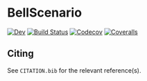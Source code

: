 # BellScenario

[![Dev](https://img.shields.io/badge/docs-latest-blue.svg)](https://bdoolittle.github.io/BellScenario.jl/dev)
[![Build Status](https://travis-ci.com/ChitambarLab/BellScenario.jl.svg?branch=master)](https://travis-ci.com/ChitambarLab/BellScenario.jl)
[![Codecov](https://codecov.io/gh/ChitambarLab/BellScenario.jl/branch/master/graph/badge.svg)](https://codecov.io/gh/ChitambarLab/BellScenario.jl)
[![Coveralls](https://coveralls.io/repos/github/ChitambarLab/BellScenario.jl/badge.svg?branch=master)](https://coveralls.io/github/ChitambarLab/BellScenario.jl?branch=master)

## Citing

See `CITATION.bib` for the relevant reference(s).
